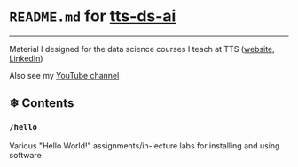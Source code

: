 # `README.md` for [tts-ds-ai](https://github.com/Ai-Yukino/tts-ds-ai)

---

Material I designed for the data science courses I teach at TTS ([website](https://www.techtalentsouth.com/), [LinkedIn](https://www.linkedin.com/company/tech-talent-south/))

Also see my [YouTube channel](https://www.youtube.com/channel/UCpWeXKKarcHoy5c1LvjSQMg)

## ❄ Contents

### `/hello`

Various "Hello World!" assignments/in-lecture labs for installing and using software
